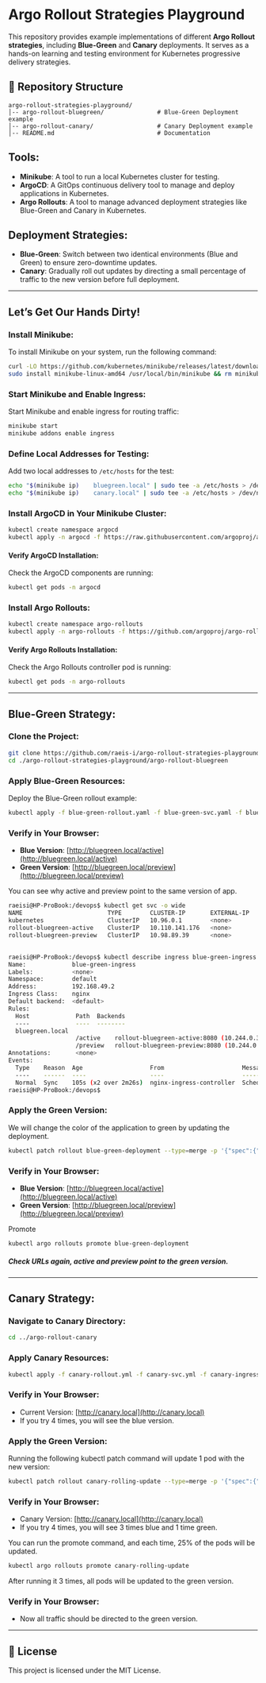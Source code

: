 # **Argo Rollout Strategies Playground**

This repository provides example implementations of different **Argo Rollout strategies**, including **Blue-Green** and **Canary** deployments. It serves as a hands-on learning and testing environment for Kubernetes progressive delivery strategies.

## 📂 **Repository Structure**

```
argo-rollout-strategies-playground/
│-- argo-rollout-bluegreen/               # Blue-Green Deployment example
│-- argo-rollout-canary/                  # Canary Deployment example
│-- README.md                             # Documentation
```

## **Tools:**

- **Minikube**: A tool to run a local Kubernetes cluster for testing.
- **ArgoCD**: A GitOps continuous delivery tool to manage and deploy applications in Kubernetes.
- **Argo Rollouts**: A tool to manage advanced deployment strategies like Blue-Green and Canary in Kubernetes.

## **Deployment Strategies:**

- **Blue-Green**: Switch between two identical environments (Blue and Green) to ensure zero-downtime updates.
- **Canary**: Gradually roll out updates by directing a small percentage of traffic to the new version before full deployment.

---

## **Let’s Get Our Hands Dirty!**

### **Install Minikube:**

To install Minikube on your system, run the following command:

```bash
curl -LO https://github.com/kubernetes/minikube/releases/latest/download/minikube-linux-amd64
sudo install minikube-linux-amd64 /usr/local/bin/minikube && rm minikube-linux-amd64
```

### **Start Minikube and Enable Ingress:**

Start Minikube and enable ingress for routing traffic:

```bash
minikube start
minikube addons enable ingress
```

### **Define Local Addresses for Testing:**

Add two local addresses to `/etc/hosts` for the test:

```bash
echo "$(minikube ip)    bluegreen.local" | sudo tee -a /etc/hosts > /dev/null
echo "$(minikube ip)    canary.local" | sudo tee -a /etc/hosts > /dev/null
```

### **Install ArgoCD in Your Minikube Cluster:**

```bash
kubectl create namespace argocd
kubectl apply -n argocd -f https://raw.githubusercontent.com/argoproj/argo-cd/stable/manifests/install.yaml
```

#### Verify ArgoCD Installation:

Check the ArgoCD components are running:

```bash
kubectl get pods -n argocd
```

### **Install Argo Rollouts:**

```bash
kubectl create namespace argo-rollouts
kubectl apply -n argo-rollouts -f https://github.com/argoproj/argo-rollouts/releases/latest/download/install.yaml
```

#### Verify Argo Rollouts Installation:

Check the Argo Rollouts controller pod is running:

```bash
kubectl get pods -n argo-rollouts
```

---

## **Blue-Green Strategy:**

### **Clone the Project:**

```bash
git clone https://github.com/raeis-i/argo-rollout-strategies-playground
cd ./argo-rollout-strategies-playground/argo-rollout-bluegreen
```

### **Apply Blue-Green Resources:**

Deploy the Blue-Green rollout example:

```bash
kubectl apply -f blue-green-rollout.yaml -f blue-green-svc.yaml -f blue-green-ingress.yml
```

### **Verify in Your Browser:**

- **Blue Version**: [http://bluegreen.local/active](http://bluegreen.local/active)
- **Green Version**: [http://bluegreen.local/preview](http://bluegreen.local/preview)

You can see why active and preview point to the same version of app.

```bash
raeisi@HP-ProBook:/devops$ kubectl get svc -o wide
NAME                        TYPE        CLUSTER-IP       EXTERNAL-IP   PORT(S)    AGE     SELECTOR
kubernetes                  ClusterIP   10.96.0.1        <none>        443/TCP    24m     <none>
rollout-bluegreen-active    ClusterIP   10.110.141.176   <none>        8080/TCP   2m10s   app=blue-green-deployment,rollouts-pod-template-hash=67c79665f7
rollout-bluegreen-preview   ClusterIP   10.98.89.39      <none>        8080/TCP   2m10s   app=blue-green-deployment,rollouts-pod-template-hash=67c79665f7
```

##

```bash
raeisi@HP-ProBook:/devops$ kubectl describe ingress blue-green-ingress
Name:             blue-green-ingress
Labels:           <none>
Namespace:        default
Address:          192.168.49.2
Ingress Class:    nginx
Default backend:  <default>
Rules:
  Host             Path  Backends
  ----             ----  --------
  bluegreen.local
                   /active    rollout-bluegreen-active:8080 (10.244.0.35:8080,10.244.0.36:8080,10.244.0.37:8080 + 1 more...)
                   /preview   rollout-bluegreen-preview:8080 (10.244.0.35:8080,10.244.0.36:8080,10.244.0.37:8080 + 1 more...)
Annotations:       <none>
Events:
  Type    Reason  Age                   From                      Message
  ----    ------  ----                  ----                      -------
  Normal  Sync    105s (x2 over 2m26s)  nginx-ingress-controller  Scheduled for sync
raeisi@HP-ProBook:/devops$
```

### **Apply the Green Version:**

We will change the color of the application to green by updating the deployment.

```bash
kubectl patch rollout blue-green-deployment --type=merge -p '{"spec":{"template":{"spec":{"containers":[{"name":"blue-green","image":"samraeisi/simple-blue-green-app:v1","env":[{"name":"PAGE_COLOR","value":"green"}]}]}}}}'
```

### **Verify in Your Browser:**

- **Blue Version**: [http://bluegreen.local/active](http://bluegreen.local/active)
- **Green Version**: [http://bluegreen.local/preview](http://bluegreen.local/preview)

Promote

```bash
kubectl argo rollouts promote blue-green-deployment
```

##### Check URLs again, active and preview point to the green version.

---

## **Canary Strategy:**

### **Navigate to Canary Directory:**

```bash
cd ../argo-rollout-canary
```

### **Apply Canary Resources:**

```bash
kubectl apply -f canary-rollout.yml -f canary-svc.yml -f canary-ingress.yml
```

### **Verify in Your Browser:**

- Current Version: [http://canary.local](http://canary.local)
- If you try 4 times, you will see the blue version.

### **Apply the Green Version:**

Running the following kubectl patch command will update 1 pod with the new version:

```bash
kubectl patch rollout canary-rolling-update --type=merge -p '{"spec":{"template":{"spec":{"containers":[{"name":"blue-green","image":"samraeisi/simple-blue-green-app:v1","env":[{"name":"PAGE_COLOR","value":"green"}]}]}}}}'
```

### **Verify in Your Browser:**

- Canary Version: [http://canary.local](http://canary.local)
- If you try 4 times, you will see 3 times blue and 1 time green.

You can run the promote command, and each time, 25% of the pods will be updated.

```bash
kubectl argo rollouts promote canary-rolling-update
```

After running it 3 times, all pods will be updated to the green version.

### **Verify in Your Browser:**

- Now all traffic should be directed to the green version.

---

## 📜 **License**

This project is licensed under the MIT License.
